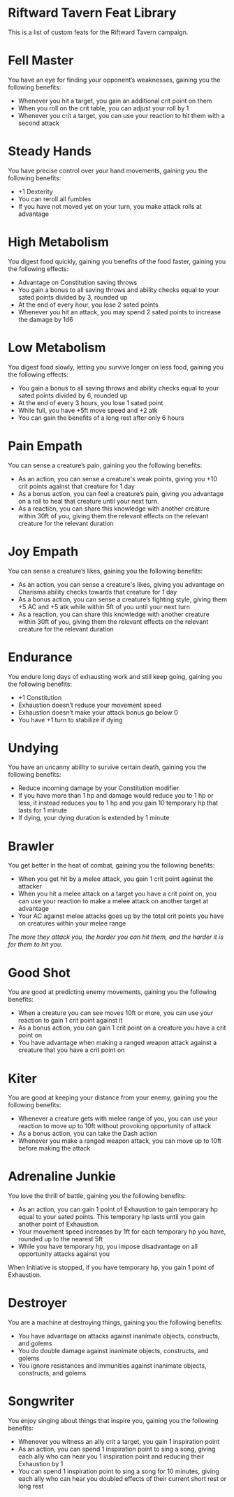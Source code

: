 # Riftward Tavern Feat Library

This is a list of custom feats for the Riftward Tavern campaign.

# Fell Master

You have an eye for finding your opponent’s weaknesses, gaining you the following benefits:

-   Whenever you hit a target, you gain an additional crit point on them
-   When you roll on the crit table, you can adjust your roll by 1
-   Whenever you crit a target, you can use your reaction to hit them with a second attack

# Steady Hands

You have precise control over your hand movements, gaining you the following benefits:

-   \+1 Dexterity
-   You can reroll all fumbles
-   If you have not moved yet on your turn, you make attack rolls at advantage

# High Metabolism

You digest food quickly, gaining you benefits of the food faster, gaining you the following effects:

-   Advantage on Constitution saving throws
-   You gain a bonus to all saving throws and ability checks equal to your sated points divided by 3, rounded up
-   At the end of every hour, you lose 2 sated points
-   Whenever you hit an attack, you may spend 2 sated points to increase the damage by 1d6

# Low Metabolism

You digest food slowly, letting you survive longer on less food, gaining you the following effects:

-   You gain a bonus to all saving throws and ability checks equal to your sated points divided by 6, rounded up
-   At the end of every 3 hours, you lose 1 sated point
-   While full, you have +5ft move speed and +2 atk
-   You can gain the benefits of a long rest after only 6 hours

# Pain Empath

You can sense a creature’s pain, gaining you the following benefits:

-   As an action, you can sense a creature's weak points, giving you +10 crit points against that creature for 1 day
-   As a bonus action, you can feel a creature’s pain, giving you advantage on a roll to heal that creature until your next turn.
-   As a reaction, you can share this knowledge with another creature within 30ft of you, giving them the relevant effects on the relevant creature for the relevant duration

# Joy Empath

You can sense a creature’s likes, gaining you the following benefits:

-   As an action, you can sense a creature's likes, giving you advantage on Charisma ability checks towards that creature for 1 day
-   As a bonus action, you can sense a creature’s fighting style, giving them +5 AC and +5 atk while within 5ft of you until your next turn
-   As a reaction, you can share this knowledge with another creature within 30ft of you, giving them the relevant effects on the relevant creature for the relevant duration

# Endurance

You endure long days of exhausting work and still keep going, gaining you the following benefits:

-   \+1 Constitution
-   Exhaustion doesn’t reduce your movement speed
-   Exhaustion doesn’t make your attack bonus go below 0
-   You have +1 turn to stabilize if dying

# Undying

You have an uncanny ability to survive certain death, gaining you the following benefits:

-   Reduce incoming damage by your Constitution modifier
-   If you have more than 1 hp and damage would reduce you to 1 hp or less, it instead reduces you to 1 hp and you gain 10 temporary hp that lasts for 1 minute
-   If dying, your dying duration is extended by 1 minute

# Brawler

You get better in the heat of combat, gaining you the following benefits:

-   When you get hit by a melee attack, you gain 1 crit point against the attacker
-   When you hit a melee attack on a target you have a crit point on, you can use your reaction to make a melee attack on another target at advantage
-   Your AC against melee attacks goes up by the total crit points you have on creatures within your melee range

*The more they attack you, the harder you can hit them, and the harder it is for them to hit you.*

# Good Shot

You are good at predicting enemy movements, gaining you the following benefits:

-   When a creature you can see moves 10ft or more, you can use your reaction to gain 1 crit point against it
-   As a bonus action, you can gain 1 crit point on a creature you have a crit point on
-   You have advantage when making a ranged weapon attack against a creature that you have a crit point on

# Kiter

You are good at keeping your distance from your enemy, gaining you the following benefits:

-   Whenever a creature gets with melee range of you, you can use your reaction to move up to 10ft without provoking opportunity of attack
-   As a bonus action, you can take the Dash action
-   Whenever you make a ranged weapon attack, you can move up to 10ft before making the attack

# Adrenaline Junkie

You love the thrill of battle, gaining you the following benefits:

-   As an action, you can gain 1 point of Exhaustion to gain temporary hp equal to your sated points. This temporary hp lasts until you gain another point of Exhaustion.
-   Your movement speed increases by 1ft for each temporary hp you have, rounded up to the nearest 5ft
-   While you have temporary hp, you impose disadvantage on all opportunity attacks against you

When Initiative is stopped, if you have temporary hp, you gain 1 point of Exhaustion.

# Destroyer

You are a machine at destroying things, gaining you the following benefits:

-   You have advantage on attacks against inanimate objects, constructs, and golems
-   You do double damage against inanimate objects, constructs, and golems
-   You ignore resistances and immunities against inanimate objects, constructs, and golems

# Songwriter

You enjoy singing about things that inspire you, gaining you the following benefits:

-   Whenever you witness an ally crit a target, you gain 1 inspiration point
-   As an action, you can spend 1 inspiration point to sing a song, giving each ally who can hear you 1 inspiration point and reducing their Exhaustion by 1
-   You can spend 1 inspiration point to sing a song for 10 minutes, giving each ally who can hear you doubled effects of their current short rest or long rest
